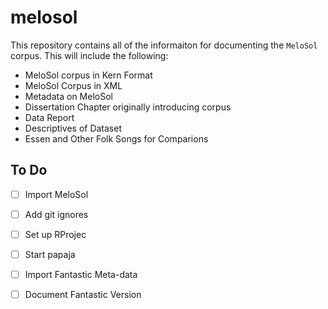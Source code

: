 # melosol

This repository contains all of the informaiton for documenting the `MeloSol` corpus. 
This will include the following:

* MeloSol corpus in Kern Format
* MeloSol Corpus in XML 
* Metadata on MeloSol
* Dissertation Chapter originally introducing corpus
* Data Report 
* Descriptives of Dataset 
* Essen and Other Folk Songs for Comparions 

## To Do 

* [ ] Import MeloSol 
* [ ] Add git ignores
* [ ] Set up RProjec
* [ ] Start papaja
* [ ] Import Fantastic Meta-data
* [ ] Document Fantastic Version 
 
